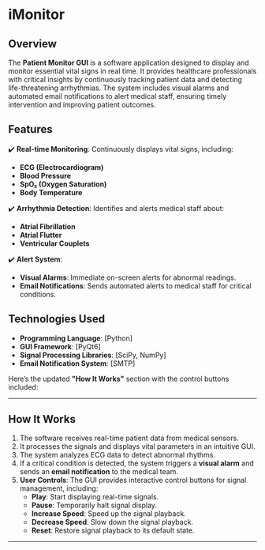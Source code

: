 # iMonitor

## **Overview**  
The **Patient Monitor GUI** is a software application designed to display and monitor essential vital signs in real time. It provides healthcare professionals with critical insights by continuously tracking patient data and detecting life-threatening arrhythmias. The system includes visual alarms and automated email notifications to alert medical staff, ensuring timely intervention and improving patient outcomes.  

## **Features**  
✔️ **Real-time Monitoring**: Continuously displays vital signs, including:  
- **ECG (Electrocardiogram)**  
- **Blood Pressure**  
- **SpO₂ (Oxygen Saturation)**  
- **Body Temperature**  

✔️ **Arrhythmia Detection**: Identifies and alerts medical staff about:  
- **Atrial Fibrillation**  
- **Atrial Flutter**  
- **Ventricular Couplets**  

✔️ **Alert System**:  
- **Visual Alarms**: Immediate on-screen alerts for abnormal readings.  
- **Email Notifications**: Sends automated alerts to medical staff for critical conditions.  

## **Technologies Used**  
- **Programming Language**: [Python]  
- **GUI Framework**: [PyQt6]  
- **Signal Processing Libraries**: [SciPy, NumPy]  
- **Email Notification System**: [SMTP]  

Here’s the updated **"How It Works"** section with the control buttons included:  

---

## **How It Works**  
1. The software receives real-time patient data from medical sensors.  
2. It processes the signals and displays vital parameters in an intuitive GUI.  
3. The system analyzes ECG data to detect abnormal rhythms.  
4. If a critical condition is detected, the system triggers a **visual alarm** and sends an **email notification** to the medical team.  
5. **User Controls**: The GUI provides interactive control buttons for signal management, including:  
   - **Play**: Start displaying real-time signals.  
   - **Pause**: Temporarily halt signal display.  
   - **Increase Speed**: Speed up the signal playback.  
   - **Decrease Speed**: Slow down the signal playback.  
   - **Reset**: Restore signal playback to its default state.  

---
